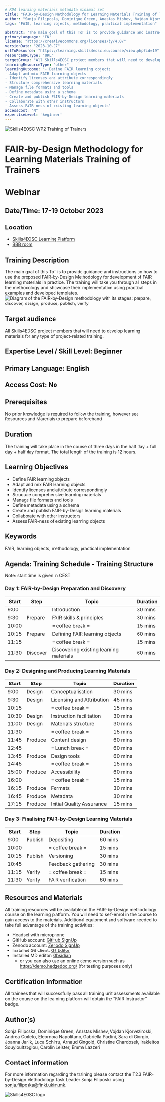 ```yaml
---
# RDA learning materials metadata minimal set
title: "FAIR-by-Design Methodology for Learning Materials Training of Trainers"
author: "Sonja Filiposka, Dominique Green, Anastas Mishev, Vojdan Kjorveziroski, Andrea Corleto, Eleornora Napolitano, Gabriella Paolini, Sara di Giorgio, Joanna Janik, Luca Schirru, Arnaud Gingold, Christine Chardosek, Irakleitos Souyioultzoglou, Carolin Leister, Emma Lazzeri"
tags: "FAIR, learning objects, methodology, practical implementation"

abstract: "The main goal of this ToT is to provide guidance and instructions on how to use the proposed FAIR-by-Design Methodology for development of FAIR learning materials in practice. The training will take you through all steps in the methodology and showcase their implementation using practical examples and developed templates."
primaryLanguage: "EN"
license: "https://creativecommons.org/licenses/by/4.0/"
versionDate: "2023-10-17"
urlToResource: "https://learning.skills4eosc.eu/course/view.php?id=19"
resourceURLType: "URL"
targetGroup: "All Skills4EOSC project members that will need to develop learning materials for any type of project-related training."
learningResourceType: "other"
learningOutcome: "- Define FAIR learning objects
- Adapt and mix FAIR learning objects
- Identify licenses and attribute correspondingly 
- Structure comprehensive learning materials
- Manage file formats and tools 
- Define metadata using a schema
- Create and publish FAIR-by-Design learning materials
- Collaborate with other instructors
- Assess FAIR-ness of existing learning objects"
accessCost: "N"
expertiseLevel: "Beginner"
---
```


![Skills4EOSC WP2 Training of Trainers](./attachments/header.png)
# FAIR-by-Design Methodology for Learning Materials Training of Trainers
 
# Webinar

## Date/Time: 17-19 October 2023

## Location
- [Skills4EOSC Learning Platform](https://learning.skills4eosc.eu/course/view.php?id=19)
- [BBB room](https://learning.skills4eosc.eu/mod/bigbluebuttonbn/view.php?id=25) 

## Training Description
The main goal of this ToT is to provide guidance and instructions on how to use the proposed FAIR-by-Design Methodology for development of FAIR learning materials in practice. The training will take you through all steps in the methodology and showcase their implementation using practical examples and developed templates.
![Diagram of the FAIR-by-Design methodology with its stages: prepare, discover, design, produce, publish, verify](./attachments/methodology.png)

## Target audience
All Skills4EOSC project members that will need to develop learning materials for any type of project-related training.

## Expertise Level / Skill Level: Beginner

## Primary Language: English

## Access Cost: No

## Prerequisites
No prior knowledge is required to follow the training, however see Resources and Materials to prepare beforehand

## Duration
The training will take place in the course of three days in the half day + full day + half day format. The total length of the training is 12 hours.

## Learning Objectives
- Define FAIR learning objects
- Adapt and mix FAIR learning objects
- Identify licenses and attribute correspondingly 
- Structure comprehensive learning materials
- Manage file formats and tools 
- Define metadata using a schema
- Create and publish FAIR-by-Design learning materials
- Collaborate with other instructors
- Assess FAIR-ness of existing learning objects

## Keywords
FAIR, learning objects, methodology, practical implementation

## Agenda: Training Schedule - Training Structure
Note: start time is given in CEST

### Day 1: FAIR-by-Design Preparation and Discovery
|     Start    |     Step        |     Topic                                      |     Duration    |
|--------------|-----------------|------------------------------------------------|-----------------|
|     9:00     |                 |     Introduction                               |     30 mins     |
|     9:30     |     Prepare     |     FAIR skills & principles                   |     30 mins     |
|     10:00    |                 |     = coffee break =                           |     15 mins     |
|     10:15    |     Prepare     |     Defining FAIR learning objects             |     60 mins     |
|     11:15    |                 |     = coffee break =                           |     15 mins     |
|     11:30    |     Discover    |     Discovering existing learning materials    |     60 mins     |

### Day 2: Designing and Producing Learning Materials
|     Start    |     Step       |     Topic                        |     Duration    |
|--------------|----------------|----------------------------------|-----------------|
|     9:00     |     Design     |     Conceptualisation            |     30 mins     |
|     9:30     |     Design     |     Licensing and Attribution    |     45 mins     |
|     10:15    |                |     = coffee break =             |     15 mins     |
|     10:30    |     Design     |     Instruction facilitation     |     30 mins     |
|     11:00    |     Design     |     Materials structure          |     30 mins     |
|     11:30    |                |     = coffee break =             |     15 mins     |
|     11:45    |     Produce    |     Content design               |     60 mins     |
|     12:45    |                |     = Lunch break =              |     60 mins     |
|     13:45    |     Produce    |     Design tools                 |     60 mins     |
|     14:45    |                |     = coffee break =             |     15 mins     |
|     15:00    |     Produce    |     Accessibility                |     60 mins     |
|     16:00    |                |     = coffee break =             |     15 mins     |
|     16:15    |     Produce    |     Formats                      |     30 mins     |
|     16:45    |     Produce    |     Metadata                     |     30 mins     |
|     17:15    |     Produce    |     Initial Quality Assurance    |     15 mins     |


### Day 3: Finalising FAIR-by-Design Learning Materials
|     Start    |     Step       |     Topic                 |     Duration    |
|--------------|----------------|---------------------------|-----------------|
|     9:00     |     Publish    |     Depositing            |     60 mins     |
|     10:00    |                |     = coffee break =      |     15 mins     |
|     10:15    |     Publish    |     Versioning            |     30 mins     |
|     10:45    |                |     Feedback gathering    |     30 mins     |
|     11:15    |     Verify     |     = coffee break =      |     15 mins     |
|     11:30    |     Verify     |     FAIR verification     |     60 mins     |

## Resources and Materials
All training resources will be available on the FAIR-by-Design methodology course on the learning platform. You will need to self-enrol in the course to gain access to the materials. Additional equipment and software needed to take full advantage of the training activities:
- Headset with microphone
- GitHub account: [GitHub SignUp](https://github.com/signup?ref_cta=Sign+up&ref_loc=header+logged+out&ref_page=%2F&source=header-home)
- Zenodo account: [Zenodo SignUp](https://zenodo.org/signup/)
- Installed Git client: [Git Editor](https://desktop.github.com/)
- Installed MD editor: [Obsidian](https://obsidian.md/)
    - or you can also use an online demo version such as https://demo.hedgedoc.org/ (for testing purposes only)

## Certification Information
All trainees that will successfully pass all training unit assessments available on the course on the learning platform will obtain the “FAIR Instructor” badge.

## Author(s)
Sonja Filiposka, Dominique Green, Anastas Mishev, Vojdan Kjorveziroski, Andrea Corleto, Eleornora Napolitano, Gabriella Paolini, Sara di Giorgio, Joanna Janik, Luca Schirru, Arnaud Gingold, Christine Chardosek, Irakleitos Souyioultzoglou, Carolin Leister, Emma Lazzeri

## Contact information
For more information regarding the training please contact the T2.3 FAIR-by-Design Methodology Task Leader Sonja Filiposka using [sonja.filiposka@finki.ukim.mk](mailto:sonja.filiposka@finki.ukim.mk). 

![Skills4EOSC logo](./attachments/skills4eosc.png)